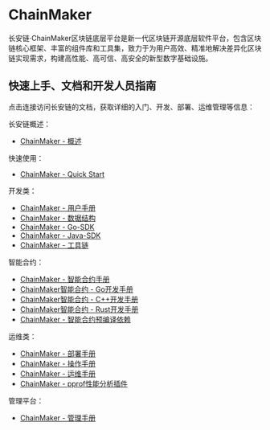 # ChainMaker

长安链·ChainMaker区块链底层平台是新一代区块链开源底层软件平台，包含区块链核心框架、丰富的组件库和工具集，致力于为用户高效、精准地解决差异化区块链实现需求，构建高性能、高可信、高安全的新型数字基础设施。



## 快速上手、文档和开发人员指南

点击连接访问长安链的文档，获取详细的入门、开发、部署、运维管理等信息：

长安链概述：

- [ChainMaker - 概述](./ChainMaker_General_Introduction.md)

快速使用：

- [ChainMaker - Quick Start](./ChainMaker_Quick_Start.md)

开发类：

- [ChainMaker - 用户手册](./ChainMaker_User_Manual.md)
- [ChainMaker - 数据结构](./ChainMaker_Data_Structure.md)
- [ChainMaker - Go-SDK](./chainmaker-go-sdk.md)
- [ChainMaker - Java-SDK](./chainmaker-java-sdk.md)
- [ChainMaker - 工具链](./ChainMaker_Tools_Manual.md)

智能合约：

- [ChainMaker - 智能合约手册](./ChainMaker_Contract_Manual.md)
- [ChainMaker智能合约 - Go开发手册](./chainmaker-contract-programing-for-go.md)
- [ChainMaker智能合约 - C++开发手册](./chainmaker-contract-programing-for-c++.md)
- [ChainMaker智能合约 - Rust开发手册](./chainmaker-contract-programing-for-rust.md)
- [ChainMaker - 智能合约预编译依赖](./ChainMaker_Contract_Compile_Dependence.md)

运维类：

- [ChainMaker - 部署手册](./ChainMaker_Deploy_Manual.md)
- [ChainMaker - 操作手册](./ChainMaker_Operation_Manual.md)
- [ChainMaker - 运维手册](./ChainMaker_Maintenance_Manual.md)
- [ChainMaker - pprof性能分析插件](./ChainMaker_pprof_Manual.md)

管理平台：

- [ChainMaker - 管理手册](./ChainMaker_Management_Manual.md)

